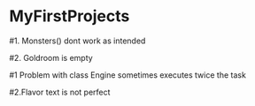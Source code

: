 # MyFirstProjects


#1. Monsters() dont work as intended

#2. Goldroom is empty

#1 Problem with class Engine sometimes executes twice the task

#2.Flavor text is not perfect
